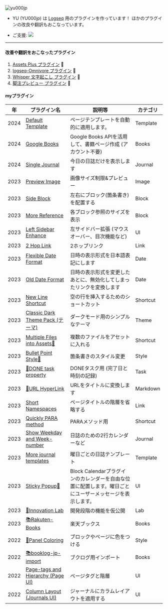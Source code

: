 <img src="https://komarev.com/ghpvc/?username=yu000jp&label=Profile%20views&color=0e75b6&style=flat" alt="yu000jp" />

- YU (YU000jp) は [Logseq](https://github.com/logseq) 用のプラグインを作っています！ ほかのプラグインの改良や翻訳もおこなっています。

- ご支援: <a href="https://www.buymeacoffee.com/yu000japan"><img src="https://img.buymeacoffee.com/button-api/?text=Buy me a pizza&emoji=🍕&slug=yu000japan&button_colour=FFDD00&font_colour=000000&font_family=Poppins&outline_colour=000000&coffee_colour=ffffff" /></a>
---


#### 改善や翻訳をおこなったプラグイン

  1. [Assets Plus プラグイン](https://github.com/xyhp915/logseq-assets-plus) 🚀
  1. [logseq-Omnivore プラグイン](https://github.com/YU000jp/logseq-omnivore) 🚀
  1. [Whisper 文字起こし プラグイン](https://github.com/usoonees/logseq-plugin-whisper-subtitles) 🚀
  1. [脚注プレビュー プラグイン](https://github.com/b-yp/logseq-preview-footnote) 🚀

#### myプラグイン

| 年 | プラグイン名 | 説明等 | カテゴリ |
|------|-------------|-------------|----------|
| 2024 | [Default Template](https://github.com/YU000jp/logseq-plugin-default-template) | ページテンプレートを自動的に適用します。 | Template |
| 2024 | [Google Books](https://github.com/YU000jp/logseq-plugin-google-books) | Google Books APIを活用して、書籍ページ作成 (アカウント不要) | Books |
| 2024 | [Single Journal](https://github.com/YU000jp/logseq-plugin-single-journal) | 今日の日誌だけを表示します | Journal |
| 2023 | [Preview Image](https://github.com/YU000jp/logseq-plugin-preview-image) | 画像サイズ制限&プレビュー | Image |
| 2023 | [Side Block](https://github.com/YU000jp/logseq-plugin-side-block) | 左右にブロック(箇条書き)を配置する | Block |
| 2023 | [More Reference](https://github.com/YU000jp/logseq-plugin-reference-guide) | 各ブロック参照のサイズを表示 | Block |
| 2023 | [Left Sidebar Enhance](https://github.com/YU000jp/logseq-plugin-left-sidebar-enhance) | 左サイドバー拡張 (マウスオーバー、目次機能など) | UI |
| 2023 | [2 Hop Link](https://github.com/YU000jp/logseq-plugin-two-hop-link) | 2ホップリンク | Link |
| 2023 | [Flexible Date Format](https://github.com/YU000jp/logseq-plugin-flex-date-format) | 日時の表示形式を日本語表記にします | Date |
| 2023 | [Old Date Format](https://github.com/YU000jp/logseq-plugin-legacy-date-format) | 日時の表示形式を変更したあとに、無効化してしまったリンクを変換します | Date |
| 2023 | [New Line Shortcut](https://github.com/YU000jp/logseq-plugin-blank-line) | 空の行を挿入するためのショートカット | Shortcut |
| 2023 | [Classic Dark Theme Pack (テーマ)](https://github.com/YU000jp/logseq-theme-classic-dark-theme-pack) | ダークモード用のシンプルなテーマ | Theme |
| 2023 | [Multiple Files into Assets📂](https://github.com/YU000jp/logseq-plugin-multiple-assets) | 複数のファイルをアセットに入れる | Shortcut |
| 2023 | [Bullet Point Style🔷](https://github.com/YU000jp/logseq-plugin-bullet-point-style) | 箇条書きのスタイル変更 | Style |
| 2023 | [💪DONE task property](https://github.com/YU000jp/logseq-plugin-confirmation-done-task) | DONEタスク用 (完了日と時刻の記録) | Task |
| 2023 | [🔗URL HyperLink](https://github.com/YU000jp/logseq-plugin-confirmation-hyperlink) | URLをタイトルに変換します | Markdown |
| 2023 | [Short Namespaces](https://github.com/YU000jp/logseq-plugin-short-namespaces) | ページタイトルの階層を省略する | Link |
| 2023 | [Quickly PARA method](https://github.com/YU000jp/logseq-plugin-quickly-para-method) | PARAメソッド用 | Shortcut |
| 2023 | [Show Weekday and Week-number](https://github.com/YU000jp/logseq-plugin-show-weekday-and-week-number) | 日誌のための2行カレンダーなど | Journal |
| 2023 | [More journal templates](https://github.com/YU000jp/logseq-plugin-weekdays-and-weekends) | 曜日ごとの日誌テンプレート | Template |
| 2023 | [Sticky Popup📍](https://github.com/YU000jp/logseq-plugin-sticky-popup) | Block Calendarプラグインのカレンダーを自由な位置に配置します。曜日ごとにユーザーメッセージを表示します。 | UI |
| 2023 | [🌱Innovation Lab](https://github.com/YU000jp/logseq-plugin-some-menu-extender) | 開発段階の機能を仮公開 | Lab |
| 2023 | [📚Rakuten-Books](https://github.com/YU000jp/logseq-plugin-rakuten-books) | 楽天ブックス | Books |
| 2022 | [🎨Panel Coloring](https://github.com/YU000jp/logseq-plugin-panel-coloring) | ブロックやページに色をつける | Style |
| 2022 | [📚booklog-jp-import](https://github.com/YU000jp/logseq-plugin-booklog-jp-import) | ブクログ用インポート | Books |
| 2022 | [Page-tags and Hierarchy (Page UI)](https://github.com/YU000jp/logseq-page-tags-and-hierarchy) | ページタグと階層 | UI |
| 2022 | [Column Layout (Journals UI)](https://github.com/YU000jp/Logseq-column-Layout) | ジャーナルにカラムレイアウトを適用する | UI |
